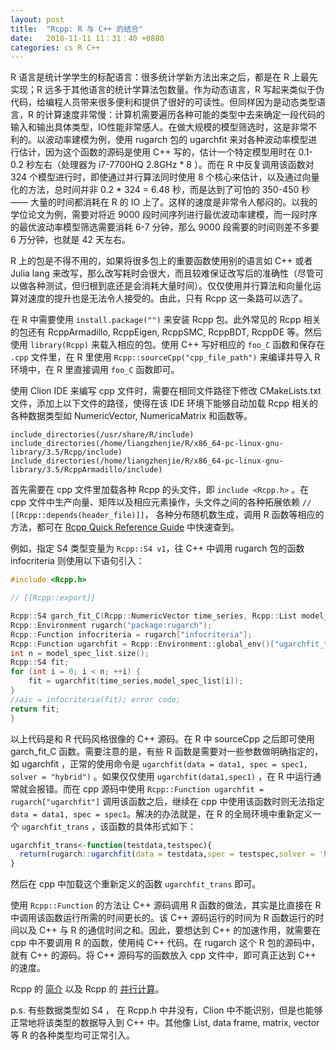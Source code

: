 ```yaml
---
layout: post
title:  "Rcpp: R 与 C++ 的结合"
date:   2018-11-11 11：31：40 +0800
categories: cs R C++
---
```


R 语言是统计学学生的标配语言：很多统计学新方法出来之后，都是在 R 上最先实现；R 远多于其他语言的统计学算法包数量。作为动态语言，R 写起来类似于伪代码，给编程人员带来很多便利和提供了很好的可读性。但同样因为是动态类型语言，R 的计算速度非常慢：计算机需要遍历各种可能的类型中去来确定一段代码的输入和输出具体类型，IO性能非常感人。在做大规模的模型筛选时，这是非常不利的。以波动率建模为例，使用 rugarch 包的 ugarchfit
来对各种波动率模型进行估计，因为这个函数的源码是使用 C++ 写的，估计一个特定模型用时在 0.1-0.2 秒左右（处理器为 i7-7700HQ 2.8GHz * 8 ）。而在 R 中反复调用该函数对 324 个模型进行时，即使通过并行算法同时使用 8 个核心来估计，以及通过向量化的方法，总时间并非 0.2 * 324 = 6.48 秒，而是达到了可怕的 350-450 秒 —— 大量的时间都消耗在 R 的 IO 上了。这样的速度是非常令人郁闷的。以我的学位论文为例，需要对将近 9000
段时间序列进行最优波动率建模，而一段时序的最优波动率模型筛选需要消耗 6-7 分钟，那么 9000 段需要的时间则差不多要 6 万分钟，也就是 42 天左右。

R 上的包是不得不用的，如果将很多包上的重要函数使用别的语言如 C++ 或者 Julia lang 来改写，那么改写耗时会很大，而且较难保证改写后的准确性（尽管可以做各种测试，但归根到底还是会消耗大量时间）。仅仅使用并行算法和向量化运算对速度的提升也是无法令人接受的。由此，只有 Rcpp 这一条路可以选了。

在 R 中需要使用 `install.package("")` 来安装 Rcpp 包。此外常见的 Rcpp 相关的包还有 RcppArmadillo, RcppEigen, RcppSMC, RcppBDT, RcppDE 等。然后使用 `library(Rcpp)` 来载入相应的包。使用 C++ 写好相应的 `foo_C` 函数和保存在 `.cpp` 文件里，在 R 里使用 `Rcpp::sourceCpp("cpp_file_path")` 来编译并导入 R 环境中，在 R 里直接调用 `foo_C` 函数即可。

使用 Clion IDE 来编写 cpp 文件时，需要在相同文件路径下修改 CMakeLists.txt 文件，添加上以下文件的路径，使得在该 IDE 环境下能够自动加载 Rcpp 相关的各种数据类型如 NumericVector, NumericaMatrix 和函数等。

```
include_directories(/usr/share/R/include)
include_directories(/home/liangzhenjie/R/x86_64-pc-linux-gnu-library/3.5/Rcpp/include)
include_directories(/home/liangzhenjie/R/x86_64-pc-linux-gnu-library/3.5/RcppArmadillo/include)
```

首先需要在 cpp 文件里加载各种 Rcpp 的头文件，即 `include <Rcpp.h>` 。在 cpp 文件中生产向量、矩阵以及相应元素操作，头文件之间的各种拓展依赖 `// [[Rcpp::depends(header_file)]]`， 各种分布随机数生成，调用 R 函数等相应的方法，都可在 [Rcpp Quick Reference Guide](/assets/Rcpp-quickref.pdf) 中快速查到。

例如，指定 S4 类型变量为 `Rcpp::S4 v1`，往 C++ 中调用 rugarch 包的函数 infocriteria 则使用以下语句引入：

```C++
#include <Rcpp.h>

// [[Rcpp::export]]

Rcpp::S4 garch_fit_C(Rcpp::NumericVector time_series, Rcpp::List model_spec_list){
Rcpp::Environment rugarch("package:rugarch");
Rcpp::Function infocriteria = rugarch["infocriteria"];
Rcpp::Function ugarchfit = Rcpp::Environment::global_env()["ugarchfit_trans"];
int n = model_spec_list.size();
Rcpp::S4 fit;
for (int i = 0; i < n; ++i) {
    fit = ugarchfit(time_series,model_spec_list[i]);
}
//aic = infocriteria(fit); error code;
return fit;
}
```

以上代码是和 R 代码风格很像的 C++ 源码。在 R 中 sourceCpp 之后即可使用 garch_fit_C 函数。需要注意的是，有些 R 函数是需要对一些参数做明确指定的，如 ugarchfit ，正常的使用命令是 `ugarchfit(data = data1, spec = spec1, solver = "hybrid")` 。如果仅仅使用 `ugarchfit(data1,spec1)` ，在 R 中运行通常就会报错。而在 cpp 源码中使用 `Rcpp::Function ugarchfit = rugarch["ugarchfit"]` 调用该函数之后，继续在 cpp 中使用该函数时则无法指定 `data = data1, spec =
spec1`。解决的办法就是，在 R 的全局环境中重新定义一个 `ugarchfit_trans` ，该函数的具体形式如下：

```r
ugarchfit_trans<-function(testdata,testspec){
  return(rugarch::ugarchfit(data = testdata,spec = testspec,solver = 'hybrid'))
}
```

然后在 cpp 中加载这个重新定义的函数 `ugarchfit_trans` 即可。


使用 `Rcpp::Function` 的方法让 C++ 源码调用 R 函数的做法，其实是比直接在 R 中调用该函数运行所需的时间更长的。该 C++ 源码运行的时间为 R 函数运行的时间以及 C++ 与 R 的通信时间之和。因此，要想达到 C++ 的加速作用，就需要在 cpp 中不要调用 R 的函数，使用纯 C++ 代码。在 rugarch 这个 R 包的源码中，就有 C++ 的源码。将 C++ 源码写的函数放入 cpp 文件中，即可真正达到 C++ 的速度。

Rcpp 的 [简介](/assets/Rcpp-introduction2.pdf) 以及 Rcpp 的 [并行计算](/assets/RcppParallel.pdf)。

p.s. 有些数据类型如 S4 ， 在 Rcpp.h 中并没有，Clion 中不能识别，但是也能够正常地将该类型的数据导入到 C++ 中。其他像 List, data frame, matrix, vector 等 R 的各种类型均可正常引入。

